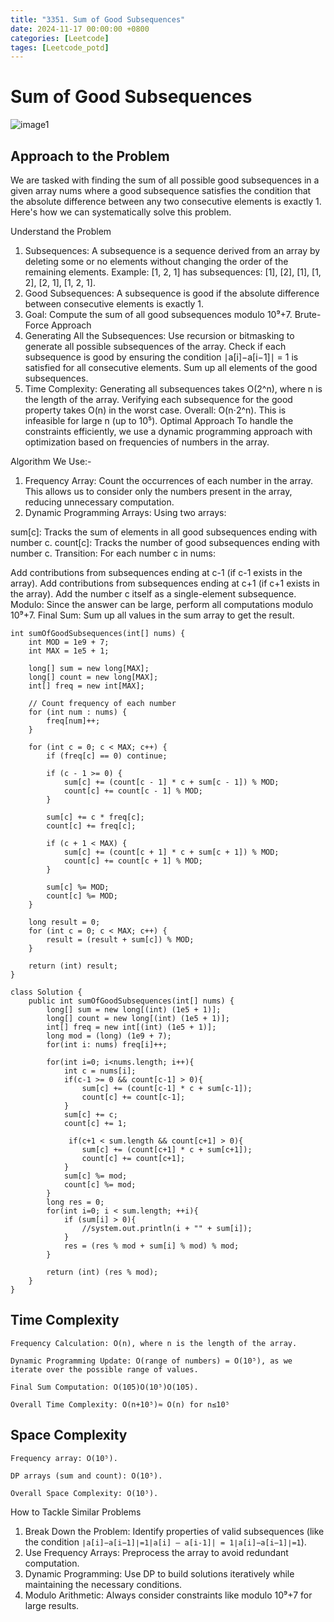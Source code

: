 ```yaml
---
title: "3351. Sum of Good Subsequences"
date: 2024-11-17 00:00:00 +0800
categories: [Leetcode]
tages: [Leetcode_potd]
---
```


# Sum of Good Subsequences
![image1](https://miro.medium.com/v2/resize:fit:720/format:webp/1*N0YN64RifWvDOPuG3VXf7A.png)

## Approach to the Problem
We are tasked with finding the sum of all possible good subsequences in a given array nums where a good subsequence satisfies the condition that the absolute difference between any two consecutive elements is exactly 1. Here's how we can systematically solve this problem.

Understand the Problem
1. Subsequences:
A subsequence is a sequence derived from an array by deleting some or no elements without changing the order of the remaining elements.
Example: [1, 2, 1] has subsequences: [1], [2], [1], [1, 2], [2, 1], [1, 2, 1].
2. Good Subsequences:
A subsequence is good if the absolute difference between consecutive elements is exactly 1.
3. Goal:
Compute the sum of all good subsequences modulo 10⁹+7.
Brute-Force Approach
1. Generating All the Subsequences:
Use recursion or bitmasking to generate all possible subsequences of the array.
Check if each subsequence is good by ensuring the condition ∣a[i]−a[i−1]∣ = 1 is satisfied for all consecutive elements.
Sum up all elements of the good subsequences.
2. Time Complexity:
Generating all subsequences takes O(2^n), where n is the length of the array.
Verifying each subsequence for the good property takes O(n) in the worst case.
Overall: O(n⋅2^n). This is infeasible for large n (up to 10⁵).
Optimal Approach
To handle the constraints efficiently, we use a dynamic programming approach with optimization based on frequencies of numbers in the array.

Algorithm We Use:-
1. Frequency Array:
Count the occurrences of each number in the array. This allows us to consider only the numbers present in the array, reducing unnecessary computation.
2. Dynamic Programming Arrays:
Using two arrays:

sum[c]: Tracks the sum of elements in all good subsequences ending with number c.
count[c]: Tracks the number of good subsequences ending with number c.
Transition:
For each number c in nums:

Add contributions from subsequences ending at c-1 (if c-1 exists in the array).
Add contributions from subsequences ending at c+1 (if c+1 exists in the array).
Add the number c itself as a single-element subsequence.
Modulo:
Since the answer can be large, perform all computations modulo 10⁹+7.
Final Sum:
Sum up all values in the sum array to get the result.

```
int sumOfGoodSubsequences(int[] nums) {
    int MOD = 1e9 + 7;
    int MAX = 1e5 + 1;

    long[] sum = new long[MAX];
    long[] count = new long[MAX];
    int[] freq = new int[MAX];

    // Count frequency of each number
    for (int num : nums) {
        freq[num]++;
    }

    for (int c = 0; c < MAX; c++) {
        if (freq[c] == 0) continue;

        if (c - 1 >= 0) {
            sum[c] += (count[c - 1] * c + sum[c - 1]) % MOD;
            count[c] += count[c - 1] % MOD;
        }

        sum[c] += c * freq[c];
        count[c] += freq[c];

        if (c + 1 < MAX) {
            sum[c] += (count[c + 1] * c + sum[c + 1]) % MOD;
            count[c] += count[c + 1] % MOD;
        }

        sum[c] %= MOD;
        count[c] %= MOD;
    }

    long result = 0;
    for (int c = 0; c < MAX; c++) {
        result = (result + sum[c]) % MOD;
    }

    return (int) result;
}
```

```
class Solution {
    public int sumOfGoodSubsequences(int[] nums) {
        long[] sum = new long[(int) (1e5 + 1)];
        long[] count = new long[(int) (1e5 + 1)];        
        int[] freq = new int[(int) (1e5 + 1)];
        long mod = (long) (1e9 + 7);
        for(int i: nums) freq[i]++;

        for(int i=0; i<nums.length; i++){
            int c = nums[i];
            if(c-1 >= 0 && count[c-1] > 0){
                sum[c] += (count[c-1] * c + sum[c-1]);
                count[c] += count[c-1];
            }
            sum[c] += c;
            count[c] += 1;

             if(c+1 < sum.length && count[c+1] > 0){
                sum[c] += (count[c+1] * c + sum[c+1]);
                count[c] += count[c+1];
            }
            sum[c] %= mod;
            count[c] %= mod;
        }
        long res = 0;
        for(int i=0; i < sum.length; ++i){
            if (sum[i] > 0){
                //system.out.println(i + "" + sum[i]);
            }
            res = (res % mod + sum[i] % mod) % mod;
        }

        return (int) (res % mod);
    } 
}
```

## Time Complexity

`Frequency Calculation: O(n), where n is the length of the array.`

`Dynamic Programming Update: O(range of numbers) = O(10⁵), as we iterate over the possible range of values.`

`Final Sum Computation: O(105)O(10⁵)O(105).`

`Overall Time Complexity: O(n+10⁵)≈ O(n) for n≤10⁵`

## Space Complexity
`Frequency array: O(10⁵).`

`DP arrays (sum and count): O(10⁵).`

`Overall Space Complexity: O(10⁵).`

How to Tackle Similar Problems

1. Break Down the Problem:
Identify properties of valid subsequences (like the condition `∣a[i]−a[i−1]∣=1|a[i] — a[i-1]| = 1∣a[i]−a[i−1]∣=1`).
2. Use Frequency Arrays:
Preprocess the array to avoid redundant computation.
3. Dynamic Programming:
Use DP to build solutions iteratively while maintaining the necessary conditions.
4. Modulo Arithmetic:
Always consider constraints like modulo 10⁹+7 for large results.